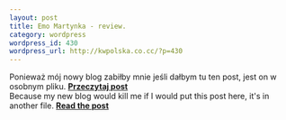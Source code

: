 ```yaml
--- 
layout: post
title: Emo Martynka - review.
category: wordpress
wordpress_id: 430
wordpress_url: http://kwpolska.co.cc/?p=430
---
```

Ponieważ mój nowy blog zabiłby mnie jeśli dałbym tu ten post, jest on w osobnym pliku. **[Przeczytaj post][1]**  
Because my new blog would kill me if I would put this post here, it's in another file. **[Read the post][1]**

 [1]: /blog-content/emomartynka.html
